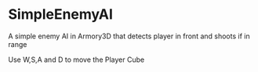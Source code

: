 # SimpleEnemyAI
A simple enemy AI in Armory3D that detects player in front and shoots if in range

Use W,S,A and D to move the Player Cube
